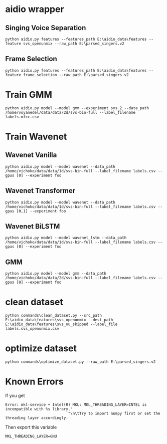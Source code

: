 # aidio wrapper
## Singing Voice Separation
```
python aidio.py features --features_path E:\aidio_data\features --feature svs_openunmix --raw_path E:\parsed_singers.v2
```

## Frame Selection
```
python aidio.py features --features_path E:\aidio_data\features --feature frame_selection --raw_path E:\parsed_singers.v2
```

# Train GMM
```
python aidio.py model --model gmm --experiment svs_2 --data_path /home/voyanedel/data/data/2d/svs-bin-full --label_filename labels.mfcc.csv
```

# Train Wavenet
## Wavenet Vanilla
```
python aidio.py model --model wavenet --data_path /home/vichoko/data/data/1d/svs-bin-full --label_filename labels.csv --gpus [0] --experiment foo
```

## Wavenet Transformer
```
python aidio.py model --model wavenet --data_path /home/vichoko/data/data/1d/svs-bin-full --label_filename labels.csv --gpus [0,1] --experiment foo
```

## Wavenet BiLSTM
```
python aidio.py model --model wavenet_lstm --data_path /home/vichoko/data/data/1d/svs-bin-full --label_filename labels.csv --gpus [0] --experiment foo
```

## GMM
```
python aidio.py model --model gmm --data_path /home/vichoko/data/data/2d/svs-bin-full --label_filename labels.csv --gpus [0] --experiment foo
```

# clean dataset
```
python commands\clean_dataset.py --src_path E:\aidio_data\features\svs_openunmix --dest_path E:\aidio_data\features\svs_ou_skipped --label_file labels.svs_openunmix.csv
```

# optimize dataset
```
python commands\optimize_dataset.py --raw_path E:\parsed_singers.v2
```

# Known Errors

If you get
```
Error: mkl-service + Intel(R) MKL: MKL_THREADING_LAYER=INTEL is incompatible with %s library."
                            "\n\tTry to import numpy first or set the threading layer accordingly.
```
Then export this variable
```
MKL_THREADING_LAYER=GNU
```